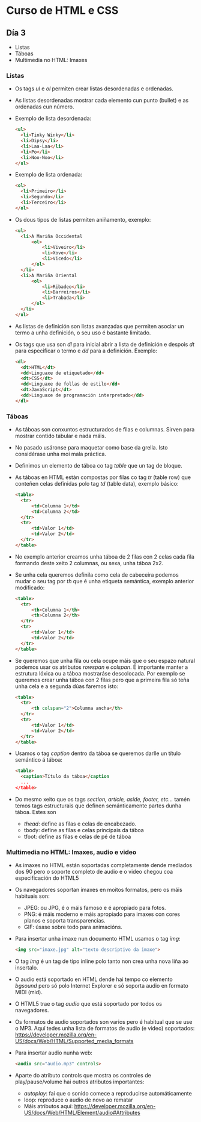 # Curso de HTML e CSS

## Día 3

- Listas
- Táboas
- Multimedia no HTML: Imaxes



### Listas

- Os tags *ul* e *ol* permiten crear listas desordenadas e ordenadas.

- As listas desordenadas mostrar cada elemento cun punto (bullet) e as ordenadas cun número.

- Exemplo de lista desordenada:

  ```html
  <ul>
    <li>Tinky Winky</li>
    <li>Dipsy</li>
    <li>Laa-Laa</li>
    <li>Po</li>
    <li>Noo-Noo</li>
  </ul>
  ```

- Exemplo de lista ordenada:

  ```html
  <ol>
  	<li>Primeiro</li>
  	<li>Segundo</li>
  	<li>Terceiro</li>
  </ol>
  ```

- Os dous tipos de listas permiten aniñamento, exemplo:

  ```html
  <ul>
  	<li>A Mariña Occidental
  		<ol>
  			<li>Viveiro</li>
  			<li>Xove</li>
  			<li>Vicedo</li>
  		</ol>
  	</li>
  	<li>A Mariña Oriental
  		<ol>
  			<li>Ribadeo</li>
  			<li>Barreiros</li>
  			<li>Trabada</li>
  		</ol>
  	</li>
  </ul>
  ```

- As listas de definición son listas avanzadas que permiten asociar un termo a unha definición, o seu uso é bastante limitado.

- Os tags que usa son *dl* para inicial abrir a lista de definición e despois *dt* para especificar o termo e *dd* para a definición. Exemplo:

  ```html
  <dl>
  	<dt>HTML</dt>
  	<dd>Linguaxe de etiquetado</dd>
  	<dt>CSS</dt>
  	<dd>Linguaxe de follas de estilo</dd>
  	<dt>JavaScript</dt>
  	<dd>Linguaxe de programación interpretado</dd>
  </dl>
  ```


### Táboas

- As táboas son conxuntos estructurados de filas e columnas. Sirven para mostrar contido tabular e nada máis.

- No pasado usáronse para maquetar como base da grella. Isto considérase unha moi mala práctica.

- Definimos un elemento de táboa co tag *table* que un tag de bloque.

- As táboas en HTML están compostas por filas co tag *tr* (table row) que conteñen celas definidas polo tag *td* (table data), exemplo básico:

  ```html
  <table>
  	<tr>
  		<td>Columna 1</td>
  		<td>Columna 2</td>
  	</tr>
  	<tr>
  		<td>Valor 1</td>
  		<td>Valor 2</td>
  	</tr>
  </table>
  ```

- No exemplo anterior creamos unha táboa de 2 filas con 2 celas cada fila formando deste xeito 2 columnas, ou sexa, unha táboa 2x2.

- Se unha cela queremos definila como cela de cabeceira podemos mudar o seu tag por *th* que é unha etiqueta semántica, exemplo anterior modificado:

  ```html
  <table>
  	<tr>
  		<th>Columna 1</th>
  		<th>Columna 2</th>
  	</tr>
  	<tr>
  		<td>Valor 1</td>
  		<td>Valor 2</td>
  	</tr>
  </table>
  ```

- Se queremos que unha fila ou cela ocupe máis que o seu espazo natural podemos usar os atributos *rowspan* e *colspan*. É importante manter a estrutura lóxica ou a táboa mostraráse descolocada. Por exemplo se queremos crear unha táboa con 2 filas pero que a primeira fila só teña unha cela e a segunda dúas faremos isto:

  ```html
  <table>
  	<tr>
  		<th colspan="2">Columna ancha</th>
  	</tr>
  	<tr>
  		<td>Valor 1</td>
  		<td>Valor 2</td>
  	</tr>
  </table>
  ```

- Usamos o tag *caption* dentro da táboa se queremos darlle un título semántico á táboa:

  ````html
  <table>
  	<caption>Título da táboa</caption
  	...
  </table>
  ````

- Do mesmo xeito que os tags *section, article, aside, footer, etc...* tamén temos tags estructurais que definen semánticamente partes dunha táboa. Estes son 

  - *thead*: define as filas e celas de encabezado.
  - tbody: define as filas e celas principais da táboa
  - tfoot: define as filas e celas de pé de táboa

### Multimedia no HTML: Imaxes, audio e video

- As imaxes no HTML están soportadas completamente dende mediados dos 90 pero o soporte completo de audio e o video chegou coa especificación do HTML5

- Os navegadores soportan imaxes en moitos formatos, pero os máis habituais son:

  - JPEG: ou JPG, é o máis famoso e é apropiado para fotos.
  - PNG: é máis moderno e máis apropiado para imaxes con cores planos e soporta transparencias.
  - GIF: úsase sobre todo para animacións.

- Para insertar unha imaxe nun documento HTML usamos o tag *img*:

  ```html
  <img src="imaxe.jpg" alt="texto descriptivo da imaxe">
  ```

- O tag *img* é un tag de tipo inline polo tanto non crea unha nova liña ao insertalo.

- O audio está soportado en HTML dende hai tempo co elemento *bgsound* pero só polo Internet Explorer e só soporta audio en formato MIDI (mid).

- O HTML5 trae o tag *audio* que está soportado por todos os navegadores.

- Os formatos de audio soportados son varios pero é habitual que se use o MP3. Aquí tedes unha lista de formatos de audio (e video) soportados: https://developer.mozilla.org/en-US/docs/Web/HTML/Supported_media_formats

- Para insertar audio nunha web:

  ```html
  <audio src="audio.mp3" controls>
  ```

- Aparte do atributo controls que mostra os controles de play/pause/volume hai outros atributos importantes:

  - *autoplay*: fai que o sonido comece a reproducirse automáticamente
  - loop: reproduce o audio de novo ao rematar
  - Máis atributos aquí: https://developer.mozilla.org/en-US/docs/Web/HTML/Element/audio#Attributes

